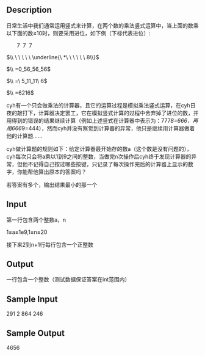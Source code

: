 ## Description

日常生活中我们通常运用竖式来计算，在两个数的乘法竖式运算中，当上面的数乘以下面的数$\geq$10时，则要采用进位，如下例（下标代表进位）:

$\ \ \ \ \ \ \ 7\ \ 7\ \ 7$

$\\ \ \ \ \ \ \underline{\ *\ \ \ \ \ \ 8\\}$

$\\ =0_56_56_56$

$\\ =\ 5_11_11\ 6$

$\\ =6216$

cyh有一个只会做乘法的计算器，且它的运算过程是模拟乘法竖式运算，在cyh日夜的敲打下，计算器决定罢工，它在模拟竖式计算的过程中舍弃掉了进位的数，并用得到的错误的结果继续计算（例如上述竖式在计算器中表示为：777*8=666，再用666*9=444），然而cyh并没有察觉到计算器的异常，他只是继续用计算器做着他的计算题......

cyh做计算题的规则如下：给定计算器最开始存的数a（这个数是没有问题的），cyh每次只会将a乘以1到9之间的整数，当做完n次操作后cyh终于发现计算器的异常，但他不记得自己按过哪些按键，只记录了每次操作完后的计算器上显示的数字，你能帮他算出原本的答案吗？

若答案有多个，输出结果最小的那一个

## Input

第一行包含两个整数a，n

1$\leq$a$\leq$1e9,1$\leq$n$\leq$20

接下来2到n+1行每行包含一个正整数

## Output

一行包含一个整数（测试数据保证答案在int范围内）

## Sample Input

291 2
864
246

## Sample Output

4656